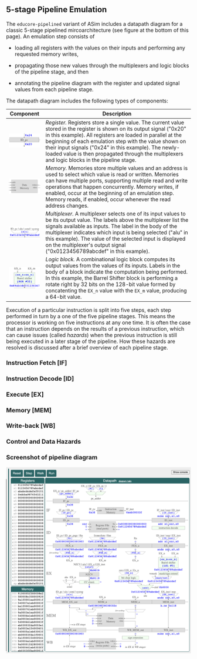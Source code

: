 ## 5-stage Pipeline Emulation

The `educore-pipelined` variant of ASim includes a datapath diagram
for a classic 5-stage pipelined mircoarchitecture (see figure at the
bottom of this page).  An emulation step consists of

* loading all registers with the values on their inputs and performing
any requested memory writes,

* propagating those new values through the multiplexers and
logic blocks of the pipeline stage, and then

* annotating the pipeline diagram with the register and updated signal
values from each pipeline stage.

The datapath diagram includes the following types of components:

| Component | Description |
| --- | --- |
| <img width="150px" src="/docs/register.png"> | *Register.*  Registers store a single value. The current value stored in the register is shown on its output signal ("0x20" in this example).  All registers are loaded in parallel at the beginning of each emulation step with the value shown on their input signals ("0x24" in this example). The newly-loaded value is then propagated through the multiplexers and logic blocks in the pipeline stage. |
| <img width="150px" src="/docs/memory.png"> | *Memory.*  Memories store multiple values and an address is used to select which value is read or written.  Memories can have multiple ports, supporting multiple read and write operations that happen concurrently.  Memory writes, if enabled, occur at the beginning of an emulation step. Memory reads, if enabled, occur whenever the read address changes. |
| <img width="150px" src="/docs/mux.png"> | *Multiplexer.*  A multiplexer selects one of its input values to be its output value.  The labels above the multiplexer list the signals available as inputs.  The label in the body of the multiplexer indicates which input is being selected ("alu" in this example).  The value of the selected input is displayed on the multiplexer's output signal ("0x0123456789abcdef" in this example). |
| <img width="150px" src="/docs/logic.png"> | *Logic block.*  A combinational logic block computes its output values from the values of its inputs.  Labels in the body of a block indicate the computation being performed.  In this example, the Barrel Shifter block is performing a rotate right by 32 bits on the 128-bit value formed by concatenting the `EX_n` value with the `EX_m` value, producing a 64-bit value. |

Execution of a particular instruction is split into five steps, each
step performed in turn by a one of the five pipeline stages.  This means the
processor is working on five instructions at any one time.  It is often the
case that an instruction depends on the results of a previous instruction,
which can cause issues (called *hazards*) when the previous instruction is
still being executed in a later stage of the pipeline.  How these hazards
are resolved is discussed after a brief overview of each pipeline stage.

### Instruction Fetch [IF]

### Instruction Decode [ID]

### Execute [EX]

### Memory [MEM]

### Write-back [WB]

### Control and Data Hazards

### Screenshot of pipeline diagram

<img src="/docs/pipeline.png">
